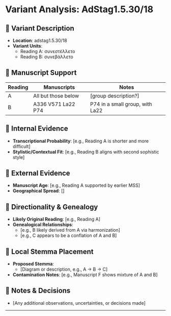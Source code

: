# Variant Analysis: AdStag1.5.30/18

## 📌 Variant Description
- **Location**: adstag1.5.30/18
- **Variant Units**: 
  - Reading A: συνεστέλλετο
  - Reading B: συνεβάλλετο

## 🧬 Manuscript Support
| Reading | Manuscripts | Notes |
|--------|-------------|-------|
| A      | All but those below | [group description?] |
| B      | A336 V571 La22 P74    | P74 in a small group, with La22 |

## 🧠 Internal Evidence
- **Transcriptional Probability**: [e.g., Reading A is shorter and more difficult]
- **Stylistic/Contextual Fit**: [e.g., Reading B aligns with second sophistic style]

## 🧭 External Evidence
- **Manuscript Age**: [e.g., Reading A supported by earlier MSS]
- **Geographical Spread**: []

## 🔄 Directionality & Genealogy
- **Likely Original Reading**: [e.g., Reading A]
- **Genealogical Relationships**:
  - [e.g., B likely derived from A via harmonization]
  - [e.g., C appears to be a conflation of A and B]

## 🌿 Local Stemma Placement
- **Proposed Stemma**:
  - [Diagram or description, e.g., A → B → C]
- **Contamination Notes**: [e.g., Manuscript F shows mixture of A and B]

## 📝 Notes & Decisions
- [Any additional observations, uncertainties, or decisions made]

---
